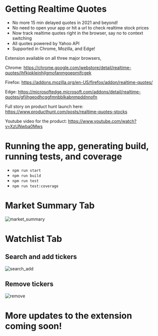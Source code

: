 # Getting Realtime Quotes

- No more 15 min delayed quotes in 2021 and beyond!
- No need to open your app or hit a url to check realtime stock prices
- Now track realtime quotes right in the browser, say no to context switching
- All quotes powered by Yahoo API
- Supported in Chrome, Mozilla, and Edge!

Extension available on all three major browsers,

Chrome: https://chrome.google.com/webstore/detail/realtime-quotes/jhfkjpkleinhjlgmofanmgoepmifcgek

Firefox: https://addons.mozilla.org/en-US/firefox/addon/realtime-quotes/

Edge: https://microsoftedge.microsoft.com/addons/detail/realtime-quotes/gfiihgeodhcggfmnbblkabnmpddnnofn

Full story on product hunt launch here: https://www.producthunt.com/posts/realtime-quotes-stocks

Youtube video for the product: https://www.youtube.com/watch?v=XzUNwba0Mws


# Running the app, generating build, running tests, and coverage

- `npm run start`
- `npm run build`
- `npm run test`
- `npm run test:coverage`

# Market Summary Tab

![market_summary](https://user-images.githubusercontent.com/10058508/101962509-5f237280-3bda-11eb-9779-b89a54c3483a.png)

# Watchlist Tab

## Search and add tickers

![search_add](https://user-images.githubusercontent.com/10058508/101962511-5fbc0900-3bda-11eb-833a-cba1bc8ced49.png)

## Remove tickers

![remove](https://user-images.githubusercontent.com/10058508/101962528-68acda80-3bda-11eb-94c9-9fd883198e42.png)

# More updates to the extension coming soon!
